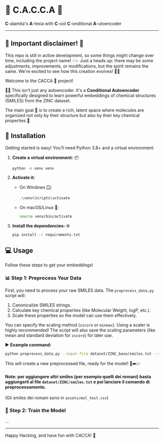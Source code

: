 # 💩 C.A.C.C.A 💩

 **C**-alamita's **A**-lexia with **C**-ool **C**-onditional **A**-utoencoder

---

## 🚧 Important disclaimer! 🚧
This repo is still in active development, so some things might change over time, including the project name! 💡✨ Just a heads up: there may be some adjustments, improvements, or modifications, but the spirit remains the same. We're excited to see how this creation evolves! 🚀😉

Welcome to the CACCA 💩 project!

🧪✨ This isn't just any autoencoder. It's a **Conditional Autoencoder** specifically designed to learn powerful embeddings of chemical structures (SMILES) from the ZINC dataset.

The main goal 🎯 is to create a rich, latent space where molecules are organized not only by their structure but also by their key chemical properties 🧠

## 🚀 Installation

Getting started is easy! You'll need Python 3.8+ and a virtual environment.

1.  **Create a virtual environment:** 📦

    ```bash
    python -m venv venv
    ```

2.  **Activate it:**

    -   On Windows 🪟:
        ```bash
        .\venv\Scripts\activate
        ```
    -   On macOS/Linux 🐧:
        ```bash
        source venv/bin/activate
        ```

3.  **Install the dependencies:** ⚙️

    ```bash
    pip install -r requirements.txt
    ```

## 💻 Usage

Follow these steps to get your embeddings!

### 📊 Step 1: Preprocess Your Data

First, you need to process your raw SMILES data. The `preprocess_data.py` script will:
1.  Canonicalize SMILES strings.
2.  Calculate key chemical properties (like Molecular Weight, logP, etc.).
3.  Scale these properties so the model can use them effectively.

You can specify the scaling method (`zscore` or `minmax`). Using a scaler is highly recommended! The script will also save the scaling parameters (like mean and standard deviation for `zscore`) for later use.

▶️ **Example command:**

```bash
python preprocess_data.py --input-file dataset/ZINC_base/smiles.txt --scale zscore
```

This will create a new preprocessed file, ready for the model! 📄➡️📈

#### Note: per aggiungere altri smiles (per esempio quelli dei romani) basta aggiungerli al file `dataset/ZINC/smiles.txt` e poi lanciare il comando di preprocessamento.
(Gli smiles dei romani sono in `assets/mol_test.csv`)


### 🧠 Step 2: Train the Model
...

---

Happy Hacking, and have fun with CACCA! 💩
